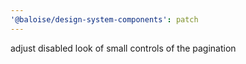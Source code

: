 ```yaml
---
'@baloise/design-system-components': patch
---
```


adjust disabled look of small controls of the pagination
